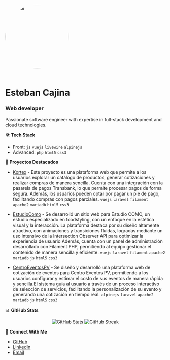 <img src="https://avatars.githubusercontent.com/u/16480594?v=4" alt="Profile" width="200" height="200" style="border-radius: 50%; margin-bottom: 20px;">

# Esteban Cajina
### Web developer

Passionate software engineer with expertise in full-stack development and cloud technologies.

🛠️ **Tech Stack**
- Front: `js` `vuejs` `livewire` `alpinejs`
- Advanced: `php` `html5` `css3`

🔭 **Proyectos Destacados**
- [Kortex](https://new.kortex.cl/aB3c5d7eF9gH1) - Este proyecto es una plataforma web que permite a los usuarios explorar un catálogo de productos, generar cotizaciones y realizar compras de manera sencilla. Cuenta con una integración con la pasarela de pagos Transbank, lo que permite procesar pagos de forma segura. Además, los usuarios pueden optar por pagar un pie de pago, facilitando compras con pagos parciales.
`vuejs` `laravel` `filament` `apache2` `mariadb` `html5` `css3`

- [EstudioComo](https://www.estudiocomo.com) - Se desarrolló un sitio web para Estudio COMO, un estudio especializado en foodstyling, con un enfoque en la estética visual y la interacción. La plataforma destaca por su diseño altamente atractivo, con animaciones y transiciones fluidas, logradas mediante un uso intensivo de la Intersection Observer API para optimizar la experiencia de usuario.Además, cuenta con un panel de administración desarrollado con Filament PHP, permitiendo al equipo gestionar el contenido de manera sencilla y eficiente.
`vuejs` `laravel` `filament` `apache2` `mariadb` `js` `html5` `css3`

- [CentroEventosPV](https://centroeventospv.cl/) - Se diseñó y desarrolló una plataforma web de cotización de eventos para Centro Eventos PV, permitiendo a los usuarios configurar y estimar el costo de sus eventos de manera rápida y sencilla.El sistema guía al usuario a través de un proceso interactivo de selección de servicios, facilitando la personalización de su evento y generando una cotización en tiempo real.
  `alpinejs` `laravel` `apache2` `mariadb` `js` `html5` `css3`

📊 **GitHub Stats**
<p align="center">
  <img src="https://github-readme-stats.vercel.app/api?username=veggigit&show_icons=true&theme=dark" alt="GitHub Stats" />
  <img src="https://github-readme-streak-stats.herokuapp.com/?user=veggigit&theme=dark" alt="GitHub Streak" />
</p>

🤝 **Connect With Me**
- [GitHub](https://github.com/veggigit)
- [LinkedIn](https://www.linkedin.com/in/mestebancajina/)
- [Email](mailto:estebancajina@gmail.com)
